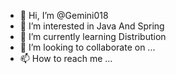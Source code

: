 - 👋 Hi, I’m @Gemini018
- 👀 I’m interested in Java And Spring 
- 🌱 I’m currently learning Distribution
- 💞️ I’m looking to collaborate on ...
- 📫 How to reach me ...

<!---
Gemini018/Gemini018 is a ✨ special ✨ repository because its `README.md` (this file) appears on your GitHub profile.
You can click the Preview link to take a look at your changes.
--->
